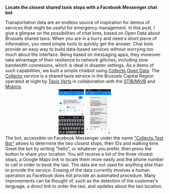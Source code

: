 <b>Locate the closest shared taxis stops with a Facebook Messenger chat bot</b>
<div class="caption" style='text-align:left'>
Transportation data are an endless source of inspiration for demos of services that might be useful for emergency management. In this post, I give a glimpse on the possibilities of chat bots, based on Open Data about Brussels shared taxis. When you are in a hurry and need a short piece of information, you need simple tools to quickly get the answer. Chat bots provide an easy way to build data-based services without worrying too much about the interface. Being based on messaging apps, they moreover take advantage of their resilience to network glitches, including slow bandwidth connexions, which is ideal in disaster settings. As a demo of such capabilities, we built a simple chatbot using <a href='https://opendata.bruxelles.be/explore/dataset/arrets-collecto0/'>Collecto Open Data</a>. The <a href='http://www.taxisverts.be/collecto'>Collecto</a> service is a shared taxis service in the Brussels Capital Region operated at night by <a href='http://www.taxisverts.be/'>Taxis Verts</a> in collaboration with the <a href='http://www.stib-mivb.be'>STIB/MIVB</a> and <a href='http://www.bruxellesmobilite.irisnet.be/'>Mobiris</a>.
<center>
<a href='https://www.facebook.com/Collecto-Test-Bot-1219687344797226'><img class='img_hover' src='../images/collecto1.png' style="width:16%; height:auto"></a>
<a href='https://www.facebook.com/Collecto-Test-Bot-1219687344797226'><img class='img_hover' src='../images/collecto2.png' style="width:16%; height:auto"></a>
</center>
The bot, accessible on Facebook Messenger under the name <a href='https://www.facebook.com/Collecto-Test-Bot-1219687344797226'>"Collecto Test Bot"</a> allows to determine the two closest stops, their IDs and walking time. Greet the bot by writing "hello", or whatever you prefer, then press the button to share your location. You will receive a list of the three closest stops, a Google Maps link to locate them more easily and the phone number to call in order to book the taxi. The data are not used for anything else than to provide the service. Erasing of the data currently involves a human operation as Facebook does not provide an automated procedure. Many improvements can be thought of, such as the detection of the customer's language, a direct link to order the taxi, and updates about the taxi location.
		 
